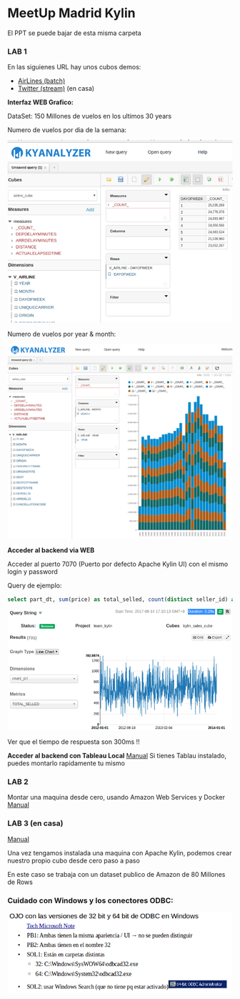 # MeetUp Madrid Kylin


El PPT se puede bajar de esta misma carpeta


### LAB 1
En las siguienes URL hay unos cubos demos: 
* [AirLines (batch)](http://kapdemo.chinaeast.cloudapp.chinacloudapi.cn:8080/)
* [Twitter (stream)](http://hub.kyligence.io/twitter-demo/twitter/) (en casa)

**Interfaz WEB Grafico:**

DataSet: 150 Millones de vuelos en los ultimos 30 years

Numero de vuelos por dia de la semana:
<p align="center">
  <img src=./Images/01.png />
</p>

Numero de vuelos por year & month:
<p align="center">
  <img src=./Images/02.png />
</p>


**Acceder al backend via WEB**

Acceder al puerto 7070 (Puerto por defecto Apache Kylin UI) con el mismo login y password

Query de ejemplo:
```sql
select part_dt, sum(price) as total_selled, count(distinct seller_id) as sellers from kylin_sales group by part_dt order by part_dt
```
   
<p align="center">
  <img src=./Images/03.png />
</p>
Ver que el tiempo de respuesta son 300ms !!

**Acceder al backend con Tableau Local**
[Manual](https://github.com/albertoRamon/Kylin/tree/master/KylinWithTableauFast)
Si tienes Tablau instalado, puedes montarlo rapidamente tu mismo

### LAB 2
Montar una maquina desde cero, usando Amazon Web Services y Docker
[Manual](https://github.com/albertoRamon/Kylin/tree/master/KylinWithDocker)


### LAB 3 (en casa)
[Manual](https://github.com/albertoRamon/Kylin/tree/master/KylinAmazon)

Una vez tengamos instalada una maquina con Apache Kylin, podemos crear nuestro propio cubo desde cero paso a paso

En este caso se trabaja con un dataset publico de Amazon de 80 Millones de Rows


### Cuidado con Windows y los conectores ODBC:

<p align="center">
  <img src=./Images/ODBCNota.png />
</p>
